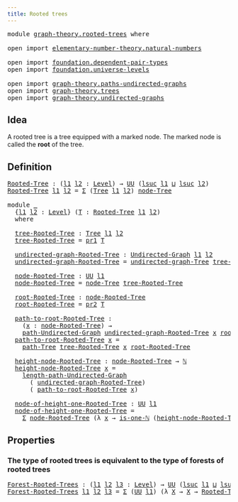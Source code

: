 ```yaml
---
title: Rooted trees
---
```


<pre class="Agda"><a id="38" class="Keyword">module</a> <a id="45" href="graph-theory.rooted-trees.html" class="Module">graph-theory.rooted-trees</a> <a id="71" class="Keyword">where</a>

<a id="78" class="Keyword">open</a> <a id="83" class="Keyword">import</a> <a id="90" href="elementary-number-theory.natural-numbers.html" class="Module">elementary-number-theory.natural-numbers</a>

<a id="132" class="Keyword">open</a> <a id="137" class="Keyword">import</a> <a id="144" href="foundation.dependent-pair-types.html" class="Module">foundation.dependent-pair-types</a>
<a id="176" class="Keyword">open</a> <a id="181" class="Keyword">import</a> <a id="188" href="foundation.universe-levels.html" class="Module">foundation.universe-levels</a>

<a id="216" class="Keyword">open</a> <a id="221" class="Keyword">import</a> <a id="228" href="graph-theory.paths-undirected-graphs.html" class="Module">graph-theory.paths-undirected-graphs</a>
<a id="265" class="Keyword">open</a> <a id="270" class="Keyword">import</a> <a id="277" href="graph-theory.trees.html" class="Module">graph-theory.trees</a>
<a id="296" class="Keyword">open</a> <a id="301" class="Keyword">import</a> <a id="308" href="graph-theory.undirected-graphs.html" class="Module">graph-theory.undirected-graphs</a>
</pre>
## Idea

A rooted tree is a tree equipped with a marked node. The marked node is called the **root** of the tree.

## Definition

<pre class="Agda"><a id="Rooted-Tree"></a><a id="482" href="graph-theory.rooted-trees.html#482" class="Function">Rooted-Tree</a> <a id="494" class="Symbol">:</a> <a id="496" class="Symbol">(</a><a id="497" href="graph-theory.rooted-trees.html#497" class="Bound">l1</a> <a id="500" href="graph-theory.rooted-trees.html#500" class="Bound">l2</a> <a id="503" class="Symbol">:</a> <a id="505" href="Agda.Primitive.html#597" class="Postulate">Level</a><a id="510" class="Symbol">)</a> <a id="512" class="Symbol">→</a> <a id="514" href="foundation-core.universe-levels.html#235" class="Primitive">UU</a> <a id="517" class="Symbol">(</a><a id="518" href="Agda.Primitive.html#780" class="Primitive">lsuc</a> <a id="523" href="graph-theory.rooted-trees.html#497" class="Bound">l1</a> <a id="526" href="Agda.Primitive.html#810" class="Primitive Operator">⊔</a> <a id="528" href="Agda.Primitive.html#780" class="Primitive">lsuc</a> <a id="533" href="graph-theory.rooted-trees.html#500" class="Bound">l2</a><a id="535" class="Symbol">)</a>
<a id="537" href="graph-theory.rooted-trees.html#482" class="Function">Rooted-Tree</a> <a id="549" href="graph-theory.rooted-trees.html#549" class="Bound">l1</a> <a id="552" href="graph-theory.rooted-trees.html#552" class="Bound">l2</a> <a id="555" class="Symbol">=</a> <a id="557" href="foundation-core.dependent-pair-types.html#515" class="Record">Σ</a> <a id="559" class="Symbol">(</a><a id="560" href="graph-theory.trees.html#633" class="Function">Tree</a> <a id="565" href="graph-theory.rooted-trees.html#549" class="Bound">l1</a> <a id="568" href="graph-theory.rooted-trees.html#552" class="Bound">l2</a><a id="570" class="Symbol">)</a> <a id="572" href="graph-theory.trees.html#884" class="Function">node-Tree</a>

<a id="583" class="Keyword">module</a> <a id="590" href="graph-theory.rooted-trees.html#590" class="Module">_</a>
  <a id="594" class="Symbol">{</a><a id="595" href="graph-theory.rooted-trees.html#595" class="Bound">l1</a> <a id="598" href="graph-theory.rooted-trees.html#598" class="Bound">l2</a> <a id="601" class="Symbol">:</a> <a id="603" href="Agda.Primitive.html#597" class="Postulate">Level</a><a id="608" class="Symbol">}</a> <a id="610" class="Symbol">(</a><a id="611" href="graph-theory.rooted-trees.html#611" class="Bound">T</a> <a id="613" class="Symbol">:</a> <a id="615" href="graph-theory.rooted-trees.html#482" class="Function">Rooted-Tree</a> <a id="627" href="graph-theory.rooted-trees.html#595" class="Bound">l1</a> <a id="630" href="graph-theory.rooted-trees.html#598" class="Bound">l2</a><a id="632" class="Symbol">)</a>
  <a id="636" class="Keyword">where</a>

  <a id="645" href="graph-theory.rooted-trees.html#645" class="Function">tree-Rooted-Tree</a> <a id="662" class="Symbol">:</a> <a id="664" href="graph-theory.trees.html#633" class="Function">Tree</a> <a id="669" href="graph-theory.rooted-trees.html#595" class="Bound">l1</a> <a id="672" href="graph-theory.rooted-trees.html#598" class="Bound">l2</a>
  <a id="677" href="graph-theory.rooted-trees.html#645" class="Function">tree-Rooted-Tree</a> <a id="694" class="Symbol">=</a> <a id="696" href="foundation-core.dependent-pair-types.html#605" class="Field">pr1</a> <a id="700" href="graph-theory.rooted-trees.html#611" class="Bound">T</a>

  <a id="705" href="graph-theory.rooted-trees.html#705" class="Function">undirected-graph-Rooted-Tree</a> <a id="734" class="Symbol">:</a> <a id="736" href="graph-theory.undirected-graphs.html#785" class="Function">Undirected-Graph</a> <a id="753" href="graph-theory.rooted-trees.html#595" class="Bound">l1</a> <a id="756" href="graph-theory.rooted-trees.html#598" class="Bound">l2</a>
  <a id="761" href="graph-theory.rooted-trees.html#705" class="Function">undirected-graph-Rooted-Tree</a> <a id="790" class="Symbol">=</a> <a id="792" href="graph-theory.trees.html#802" class="Function">undirected-graph-Tree</a> <a id="814" href="graph-theory.rooted-trees.html#645" class="Function">tree-Rooted-Tree</a>

  <a id="834" href="graph-theory.rooted-trees.html#834" class="Function">node-Rooted-Tree</a> <a id="851" class="Symbol">:</a> <a id="853" href="foundation-core.universe-levels.html#235" class="Primitive">UU</a> <a id="856" href="graph-theory.rooted-trees.html#595" class="Bound">l1</a>
  <a id="861" href="graph-theory.rooted-trees.html#834" class="Function">node-Rooted-Tree</a> <a id="878" class="Symbol">=</a> <a id="880" href="graph-theory.trees.html#884" class="Function">node-Tree</a> <a id="890" href="graph-theory.rooted-trees.html#645" class="Function">tree-Rooted-Tree</a>

  <a id="910" href="graph-theory.rooted-trees.html#910" class="Function">root-Rooted-Tree</a> <a id="927" class="Symbol">:</a> <a id="929" href="graph-theory.rooted-trees.html#834" class="Function">node-Rooted-Tree</a>
  <a id="948" href="graph-theory.rooted-trees.html#910" class="Function">root-Rooted-Tree</a> <a id="965" class="Symbol">=</a> <a id="967" href="foundation-core.dependent-pair-types.html#617" class="Field">pr2</a> <a id="971" href="graph-theory.rooted-trees.html#611" class="Bound">T</a>

  <a id="976" href="graph-theory.rooted-trees.html#976" class="Function">path-to-root-Rooted-Tree</a> <a id="1001" class="Symbol">:</a>
    <a id="1007" class="Symbol">(</a><a id="1008" href="graph-theory.rooted-trees.html#1008" class="Bound">x</a> <a id="1010" class="Symbol">:</a> <a id="1012" href="graph-theory.rooted-trees.html#834" class="Function">node-Rooted-Tree</a><a id="1028" class="Symbol">)</a> <a id="1030" class="Symbol">→</a>
    <a id="1036" href="graph-theory.paths-undirected-graphs.html#1067" class="Function">path-Undirected-Graph</a> <a id="1058" href="graph-theory.rooted-trees.html#705" class="Function">undirected-graph-Rooted-Tree</a> <a id="1087" href="graph-theory.rooted-trees.html#1008" class="Bound">x</a> <a id="1089" href="graph-theory.rooted-trees.html#910" class="Function">root-Rooted-Tree</a>
  <a id="1108" href="graph-theory.rooted-trees.html#976" class="Function">path-to-root-Rooted-Tree</a> <a id="1133" href="graph-theory.rooted-trees.html#1133" class="Bound">x</a> <a id="1135" class="Symbol">=</a>
    <a id="1141" href="graph-theory.trees.html#965" class="Function">path-Tree</a> <a id="1151" href="graph-theory.rooted-trees.html#645" class="Function">tree-Rooted-Tree</a> <a id="1168" href="graph-theory.rooted-trees.html#1133" class="Bound">x</a> <a id="1170" href="graph-theory.rooted-trees.html#910" class="Function">root-Rooted-Tree</a>

  <a id="1190" href="graph-theory.rooted-trees.html#1190" class="Function">height-node-Rooted-Tree</a> <a id="1214" class="Symbol">:</a> <a id="1216" href="graph-theory.rooted-trees.html#834" class="Function">node-Rooted-Tree</a> <a id="1233" class="Symbol">→</a> <a id="1235" href="elementary-number-theory.natural-numbers.html#1530" class="Datatype">ℕ</a>
  <a id="1239" href="graph-theory.rooted-trees.html#1190" class="Function">height-node-Rooted-Tree</a> <a id="1263" href="graph-theory.rooted-trees.html#1263" class="Bound">x</a> <a id="1265" class="Symbol">=</a>
    <a id="1271" href="graph-theory.paths-undirected-graphs.html#1427" class="Function">length-path-Undirected-Graph</a>
      <a id="1306" class="Symbol">(</a> <a id="1308" href="graph-theory.rooted-trees.html#705" class="Function">undirected-graph-Rooted-Tree</a><a id="1336" class="Symbol">)</a>
      <a id="1344" class="Symbol">(</a> <a id="1346" href="graph-theory.rooted-trees.html#976" class="Function">path-to-root-Rooted-Tree</a> <a id="1371" href="graph-theory.rooted-trees.html#1263" class="Bound">x</a><a id="1372" class="Symbol">)</a>

  <a id="1377" href="graph-theory.rooted-trees.html#1377" class="Function">node-of-height-one-Rooted-Tree</a> <a id="1408" class="Symbol">:</a> <a id="1410" href="foundation-core.universe-levels.html#235" class="Primitive">UU</a> <a id="1413" href="graph-theory.rooted-trees.html#595" class="Bound">l1</a>
  <a id="1418" href="graph-theory.rooted-trees.html#1377" class="Function">node-of-height-one-Rooted-Tree</a> <a id="1449" class="Symbol">=</a>
    <a id="1455" href="foundation-core.dependent-pair-types.html#515" class="Record">Σ</a> <a id="1457" href="graph-theory.rooted-trees.html#834" class="Function">node-Rooted-Tree</a> <a id="1474" class="Symbol">(λ</a> <a id="1477" href="graph-theory.rooted-trees.html#1477" class="Bound">x</a> <a id="1479" class="Symbol">→</a> <a id="1481" href="elementary-number-theory.natural-numbers.html#2073" class="Function">is-one-ℕ</a> <a id="1490" class="Symbol">(</a><a id="1491" href="graph-theory.rooted-trees.html#1190" class="Function">height-node-Rooted-Tree</a> <a id="1515" href="graph-theory.rooted-trees.html#1477" class="Bound">x</a><a id="1516" class="Symbol">))</a>
</pre>
## Properties

### The type of rooted trees is equivalent to the type of forests of rooted trees

<pre class="Agda"><a id="Forest-Rooted-Trees"></a><a id="1630" href="graph-theory.rooted-trees.html#1630" class="Function">Forest-Rooted-Trees</a> <a id="1650" class="Symbol">:</a> <a id="1652" class="Symbol">(</a><a id="1653" href="graph-theory.rooted-trees.html#1653" class="Bound">l1</a> <a id="1656" href="graph-theory.rooted-trees.html#1656" class="Bound">l2</a> <a id="1659" href="graph-theory.rooted-trees.html#1659" class="Bound">l3</a> <a id="1662" class="Symbol">:</a> <a id="1664" href="Agda.Primitive.html#597" class="Postulate">Level</a><a id="1669" class="Symbol">)</a> <a id="1671" class="Symbol">→</a> <a id="1673" href="foundation-core.universe-levels.html#235" class="Primitive">UU</a> <a id="1676" class="Symbol">(</a><a id="1677" href="Agda.Primitive.html#780" class="Primitive">lsuc</a> <a id="1682" href="graph-theory.rooted-trees.html#1653" class="Bound">l1</a> <a id="1685" href="Agda.Primitive.html#810" class="Primitive Operator">⊔</a> <a id="1687" href="Agda.Primitive.html#780" class="Primitive">lsuc</a> <a id="1692" href="graph-theory.rooted-trees.html#1656" class="Bound">l2</a> <a id="1695" href="Agda.Primitive.html#810" class="Primitive Operator">⊔</a> <a id="1697" href="Agda.Primitive.html#780" class="Primitive">lsuc</a> <a id="1702" href="graph-theory.rooted-trees.html#1659" class="Bound">l3</a><a id="1704" class="Symbol">)</a>
<a id="1706" href="graph-theory.rooted-trees.html#1630" class="Function">Forest-Rooted-Trees</a> <a id="1726" href="graph-theory.rooted-trees.html#1726" class="Bound">l1</a> <a id="1729" href="graph-theory.rooted-trees.html#1729" class="Bound">l2</a> <a id="1732" href="graph-theory.rooted-trees.html#1732" class="Bound">l3</a> <a id="1735" class="Symbol">=</a> <a id="1737" href="foundation-core.dependent-pair-types.html#515" class="Record">Σ</a> <a id="1739" class="Symbol">(</a><a id="1740" href="foundation-core.universe-levels.html#235" class="Primitive">UU</a> <a id="1743" href="graph-theory.rooted-trees.html#1726" class="Bound">l1</a><a id="1745" class="Symbol">)</a> <a id="1747" class="Symbol">(λ</a> <a id="1750" href="graph-theory.rooted-trees.html#1750" class="Bound">X</a> <a id="1752" class="Symbol">→</a> <a id="1754" href="graph-theory.rooted-trees.html#1750" class="Bound">X</a> <a id="1756" class="Symbol">→</a> <a id="1758" href="graph-theory.rooted-trees.html#482" class="Function">Rooted-Tree</a> <a id="1770" href="graph-theory.rooted-trees.html#1729" class="Bound">l2</a> <a id="1773" href="graph-theory.rooted-trees.html#1732" class="Bound">l3</a><a id="1775" class="Symbol">)</a>
</pre>